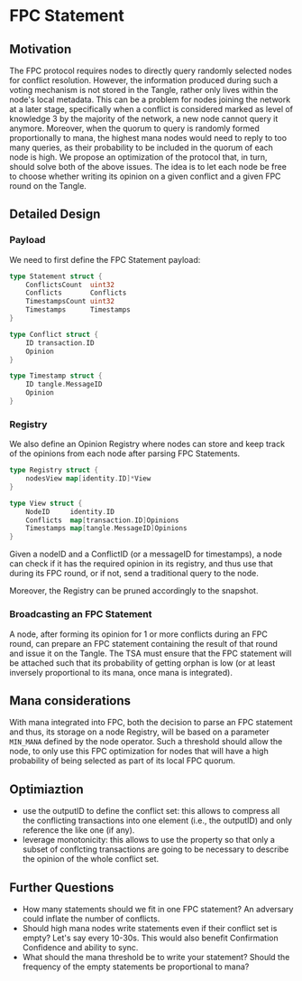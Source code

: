 # FPC Statement

## Motivation
The FPC protocol requires nodes to directly query randomly selected nodes for conflict resolution. However, the information produced during such a voting mechanism is not stored in the Tangle, rather only lives within the node's local metadata. This can be a problem for nodes joining the network at a later stage, specifically when a conflict is considered marked as level of knowledge 3 by the majority of the network, a new node cannot query it anymore. 
Moreover, when the quorum to query is randomly formed proportionally to mana, the highest mana nodes would need to reply to too many queries, as their probability to be included in the quorum of each node is high. 
We propose an optimization of the protocol that, in turn, should solve both of the above issues. The idea is to let each node be free to choose whether writing its opinion on a given conflict and a given FPC round on the Tangle. 

## Detailed Design

### Payload
We need to first define the FPC Statement payload:

```go
type Statement struct {
    ConflictsCount  uint32
	Conflicts       Conflicts
	TimestampsCount uint32
	Timestamps      Timestamps
}

type Conflict struct {
	ID transaction.ID
	Opinion
}

type Timestamp struct {
	ID tangle.MessageID
	Opinion
}
```

### Registry

We also define an Opinion Registry where nodes can store and keep track of the opinions from each node after parsing FPC Statements.


```go
type Registry struct {
    nodesView map[identity.ID]*View
}

type View struct {
	NodeID     identity.ID
	Conflicts  map[transaction.ID]Opinions
	Timestamps map[tangle.MessageID]Opinions
}
```

Given a nodeID and a ConflictID (or a messageID for timestamps), a node can check if it has the required opinion in its registry, and thus use that during its FPC round, or if not, send a traditional query to the node.

Moreover, the Registry can be pruned accordingly to the snapshot.

### Broadcasting an FPC Statement
A node, after forming its opinion for 1 or more conflicts during an FPC round, can prepare an FPC statement containing the result of that round and issue it on the Tangle.
The TSA must ensure that the FPC statement will be attached such that its probability of getting orphan is low (or at least inversely proportional to its mana, once mana is integrated).

## Mana considerations

With mana integrated into FPC, both the decision to parse an FPC statement and thus, its storage on a node Registry, will be based on a parameter `MIN_MANA` defined by the node operator. Such a threshold should allow the node, to only use this FPC optimization for nodes that will have a high probability of being selected as part of its local FPC quorum.

## Optimiaztion
+ use the outputID to define the conflict set: this allows to compress all the conflicting transactions into one element (i.e., the outputID) and only reference the like one (if any).
+ leverage monotonicity: this allows to use the property so that only a subset of conflcting transactions are going to be necessary to describe the opinion of the whole conflict set.

## Further Questions
+ How many statements should we fit in one FPC statement? An adversary could inflate the number of conflicts. 
+ Should high mana nodes write statements even if their conflict set is empty? Let's say every 10-30s. This would also benefit Confirmation Confidence and ability to sync.
+ What should the mana threshold be to write your statement? Should the frequency of the empty statements be proportional to mana?

